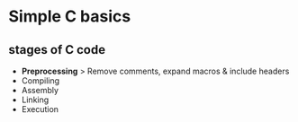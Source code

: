# Simple C basics

## stages of C code

- **Preprocessing** > Remove comments, expand macros & include headers
- Compiling
- Assembly
- Linking
- Execution